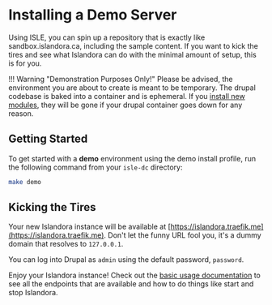 # Installing a Demo Server

Using ISLE, you can spin up a repository that is exactly like sandbox.islandora.ca, including the sample content. If you want to kick the tires and see what Islandora can do with the minimal amount of setup, this is for you.

!!! Warning "Demonstration Purposes Only!"
    Please be advised, the environment you are about to create is meant to be temporary. The drupal codebase is baked into a container and is ephemeral.  If you [install new modules](../docker-maintain-drupal/), they will be gone if your drupal container goes down for any reason.

## Getting Started

To get started with a **demo** environment using the demo install profile, run the following command from your `isle-dc` directory:

```bash
make demo
```

## Kicking the Tires

Your new Islandora instance will be available at [https://islandora.traefik.me](https://islandora.traefik.me). Don't let the
funny URL fool you, it's a dummy domain that resolves to `127.0.0.1`.

You can log into Drupal as `admin` using the default password, `password`.

Enjoy your Islandora instance!  Check out the [basic usage documentation](../docker-basic-usage) to see
all the endpoints that are available and how to do things like start and stop Islandora.
